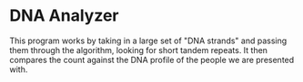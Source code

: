 # DNA Analyzer

This program works by taking in a large set of "DNA strands" and passing them through the algorithm, looking for short tandem repeats. It then compares the count against the DNA profile of the people we are presented with.
